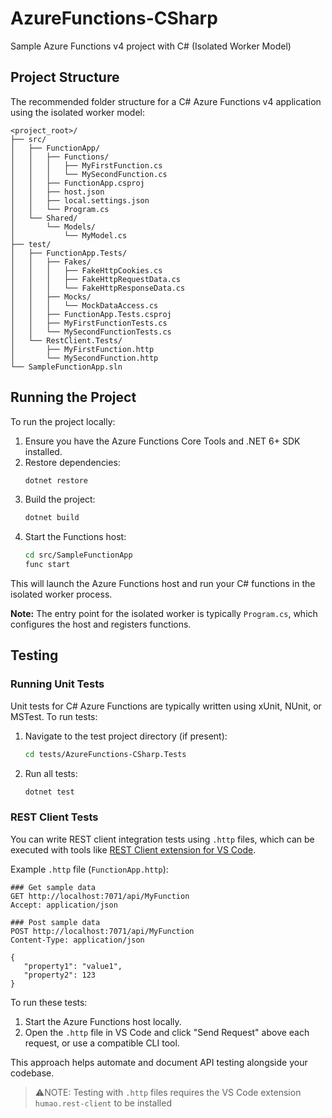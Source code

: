 # AzureFunctions-CSharp

Sample Azure Functions v4 project with C# (Isolated Worker Model)

## Project Structure
The recommended folder structure for a C# Azure Functions v4 application using the isolated worker model:
```text
<project_root>/
├── src/
│   ├── FunctionApp/
│   │   ├── Functions/
│   │   │   ├── MyFirstFunction.cs
│   │   │   └── MySecondFunction.cs
│   │   ├── FunctionApp.csproj
│   │   ├── host.json
│   │   ├── local.settings.json
│   │   └── Program.cs
│   └── Shared/
│       └── Models/
│           └── MyModel.cs
├── test/
│   ├── FunctionApp.Tests/
│   │   ├── Fakes/
│   │   │   ├── FakeHttpCookies.cs
│   │   │   ├── FakeHttpRequestData.cs
│   │   │   └── FakeHttpResponseData.cs
│   │   ├── Mocks/
│   │   │   └── MockDataAccess.cs
│   │   ├── FunctionApp.Tests.csproj
│   │   ├── MyFirstFunctionTests.cs
│   │   └── MySecondFunctionTests.cs
│   └── RestClient.Tests/
│       ├── MyFirstFunction.http
│       └── MySecondFunction.http
└── SampleFunctionApp.sln
```

## Running the Project

To run the project locally:

1. Ensure you have the Azure Functions Core Tools and .NET 6+ SDK installed.
2. Restore dependencies:
   ```bash
   dotnet restore
   ```
3. Build the project:
   ```bash
   dotnet build
   ```
4. Start the Functions host:
   ```bash
   cd src/SampleFunctionApp
   func start
   ```

This will launch the Azure Functions host and run your C# functions in the isolated worker process.

**Note:** The entry point for the isolated worker is typically `Program.cs`, which configures the host and registers functions.

## Testing

### Running Unit Tests

Unit tests for C# Azure Functions are typically written using xUnit, NUnit, or MSTest. To run tests:

1. Navigate to the test project directory (if present):
   ```bash
   cd tests/AzureFunctions-CSharp.Tests
   ```
2. Run all tests:
   ```bash
   dotnet test
   ```

### REST Client Tests

You can write REST client integration tests using `.http` files, which can be executed with tools like [REST Client extension for VS Code](https://marketplace.visualstudio.com/items?itemName=humao.rest-client).

Example `.http` file (`FunctionApp.http`):

```http
### Get sample data
GET http://localhost:7071/api/MyFunction
Accept: application/json

### Post sample data
POST http://localhost:7071/api/MyFunction
Content-Type: application/json

{
   "property1": "value1",
   "property2": 123
}
```

To run these tests:

1. Start the Azure Functions host locally.
2. Open the `.http` file in VS Code and click "Send Request" above each request, or use a compatible CLI tool.

This approach helps automate and document API testing alongside your codebase.

> ⚠️NOTE: Testing with `.http` files requires the VS Code extension `humao.rest-client` to be installed